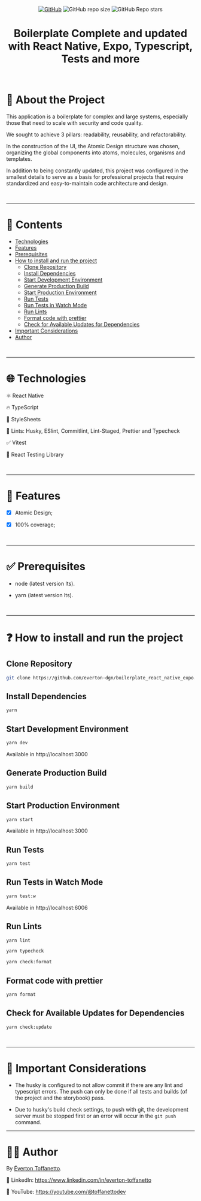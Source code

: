 <div align="center">

<a href="./LICENSE">![GitHub](https://img.shields.io/github/license/everton-dgn/boilerplate_react_native_expo?style=plastic)</a>
![GitHub repo size](https://img.shields.io/github/repo-size/everton-dgn/boilerplate_react_native_expo?style=plastic)
![GitHub Repo stars](https://img.shields.io/github/stars/everton-dgn/boilerplate_react_native_expo?color=yellow&style=plastic)

</div>

<h1 align="center">Boilerplate Complete and updated with React Native, Expo, Typescript, Tests and more</h1>

<br />

# :memo: About the Project

This application is a boilerplate for complex and large systems, especially those that need to scale with security and code quality.

We sought to achieve 3 pillars: readability, reusability, and refactorability.

In the construction of the UI, the Atomic Design structure was chosen, organizing the global components into atoms, molecules, organisms and templates.

In addition to being constantly updated, this project was configured in the smallest details to serve as a basis for professional projects that require standardized and easy-to-maintain code architecture and design.

<br />

---

# :pushpin: Contents

- [Technologies](#globe_with_meridians-technologies)
- [Features](#triangular_flag_on_post-features)
- [Prerequisites](#white_check_mark-prerequisites)
- [How to install and run the project](#question-how-to-install-and-run-the-project)
  - [Clone Repository](#clone-repository)
  - [Install Dependencies](#install-dependencies)
  - [Start Development Environment](#start-development-environment)
  - [Generate Production Build](#generate-production-build)
  - [Start Production Environment](#start-production-environment)
  - [Run Tests](#run-tests)
  - [Run Tests in Watch Mode](#run-tests-in-watch-mode)
  - [Run Lints](#run-lints)
  - [Format code with prettier](#format-code-with-prettier)
  - [Check for Available Updates for Dependencies](#check-for-available-updates-for-dependencies)
- [Important Considerations](#rotating_light-important-considerations)
- [Author](#technologist-author)

<br />

---

# :globe_with_meridians: Technologies

⚛ React Native

🔥 TypeScript

💅 StyleSheets

🚩 Lints: Husky, ESlint, Commitlint, Lint-Staged, Prettier and Typecheck

✅ Vitest

🐙 React Testing Library

<br />

---

# :triangular_flag_on_post: Features

- [x] Atomic Design;

- [x] 100% coverage;

<br />

---

# :white_check_mark: Prerequisites

- node (latest version lts).

- yarn (latest version lts).

<br />

---

# :question: How to install and run the project

## Clone Repository

```bash
git clone https://github.com/everton-dgn/boilerplate_react_native_expo.git
```

## Install Dependencies

```bash
yarn
```

## Start Development Environment

```bash
yarn dev
```

Available in http://localhost:3000

## Generate Production Build

```bash
yarn build
```

## Start Production Environment

```bash
yarn start
```

Available in http://localhost:3000

## Run Tests

```bash
yarn test
```

## Run Tests in Watch Mode

```bash
yarn test:w
```

Available in http://localhost:6006

## Run Lints

```bash
yarn lint
```

```bash
yarn typecheck
```

```bash
yarn check:format
```

## Format code with prettier

```bash
yarn format
```

## Check for Available Updates for Dependencies

```bash
yarn check:update
```

<br />

---

# :rotating_light: Important Considerations

- The husky is configured to not allow commit if there are any lint and typescript errors. The push can only be done if all tests and builds (of the project and the storybook) pass.

- Due to husky's build check settings, to push with git, the development server must be stopped first or an error will occur in the `git push` command.

---

# :technologist: Author

By [Éverton Toffanetto](https://programadordesucesso.com).

:link: LinkedIn: https://www.linkedin.com/in/everton-toffanetto

:link: YouTube: https://youtube.com/@toffanettodev
